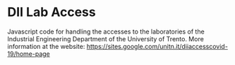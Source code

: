 # DII Lab Access

Javascript code for handling the accesses to the laboratories of the Industrial Engineering Department of the University of Trento.
More information at the website: https://sites.google.com/unitn.it/diiaccesscovid-19/home-page
